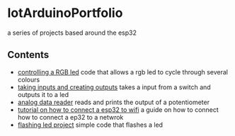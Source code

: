 # IotArduinoPortfolio
a series of projects based around the esp32

## Contents

- [controlling a RGB led](rgbProject/rgbProject.ino) code that allows a rgb led to cycle through several colours
- [taking inputs and creating outputs](inputsAndOutputs/inputsAndOutputs.ino) takes a input from a switch and outputs it to a led
- [analog data reader](analogDataReader/analogDataReader.ino) reads and prints the output of a potentiometer
- [tutorial on how to connect a esp32 to wifi](connectToWifi/connectToWifi.ino) a guide on how to connect how to connect a ep32 to a netwrok
- [flashing led project](flashingLedProject/flashingLedProject.ino) simple code that flashes a led
